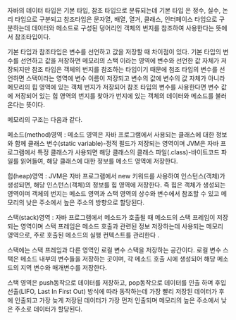 자바의 데이터 타입은 기본 타입, 참조 타입으로 분류되는데 기본 타입 은 정수, 실수, 논리 타입으로 구분되고 참조타입은 문자열, 배열, 열거, 클래스, 인터페이스 타입으로 구분하는데 데이터와 메소드로 구성된 덩어리인 객체의 번지를 참조하여 사용한다는 뜻에서 참조타입이다. 

기본 타입과 참조타입은 변수를 선언하고 값을 저장할 때 차이점이 있다. 기본 타입의 변수를 선언하고 값을 저장하면 메모리의 스택 이라는 영역에 변수와 선언한 값 자체가 저장되지만 참조 타입은 객체의 
번지를 참조하는 타입이기 때문에 첨조 타입의 변수를 선언하면 스택이라는 영역에 변수 이름이 저장되고 변수의 값에 변수의 값 자체가 아니라 메모리의 힙 영역에 있는 객체 번지가 저장되어 참조 타입의
변수를 사용한다면 변수 값에 저장되어 있는 힙 영역의 번지를 찾아가 번지에 있는 객체의 데이터와 메소드를 불러온다는 뜻이다.

메모리의 구조는 다음과 같다.


메소드(method)영역 : 
메소드 영역은 자바 프로그램에서 사용되는 클래스에 대한 정보와 함께 클래스 변수(static variable)-정적 필드가 저장되는 영역이며 JVM은 자바 프로그램에서 특정 클래스가 사용되면 해당 클래스의 
클래스 파일(.class)-바이트코드 파일를 읽어들여, 해당 클래스에 대한 정보를 메소드 영역에 저장한다.

힙(heap)영역 : 
JVM은 자바 프로그램에서 new 키워드를 사용하여 인스턴스(객체)가 생성되면, 해당 인스턴스(객체)의 정보를 힙 영역에 저장한다. 즉 힙은 객체가 생성되는 영역이며 객체의 번지는 메소드 영역과 스택 영역의 상수와 변수에서 참조할 수 있고 메모리의 낮은 주소에서 높은 주소의 방향으로 할당된다.

스택(stack)영역 : 
자바 프로그램에서 메소드가 호출될 때 메소드의 스택 프레임이 저장되는 영역이며 스택 프레임은 메소드 호출과 관련된 정보 저장하는데 사용되는 메모리 영역으로, 주로 호출된 메소드의 실행 컨텍스트를 
관리한다 .

스택에는 스택 프레임과 다른 영역인 로컬 변수 스택을 저장하는 공간이다. 로컬 변수 스택은 메소드 내부의 변수들을 저장하는 곳이며, 각 메소드 호출 시에 생성되어 해당 메소드의 지역 변수와 매개변수를 
저장한다. 

스택 영역은 push동작으로 데이터를 저장하고, pop동작으로 데이터를 인출 하며 후입선출(LIFO, Last In First Out) 방식에 따라 동작하는데 가장 빨리 저장된 데이터가 후에 인출되고 가장 늦게 저장된 데이터가 가장 먼저 인출되며 메모리의 높은 주소에서 낮은 주소로 데이터가 할당된다.
